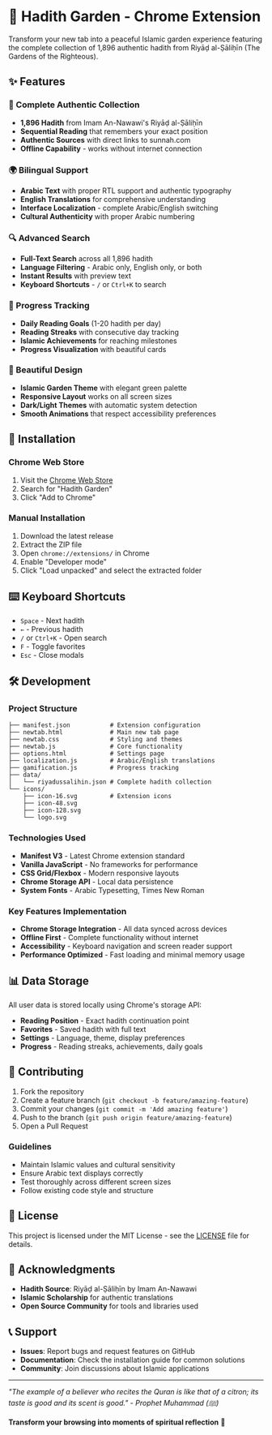 # 🌿 Hadith Garden - Chrome Extension

Transform your new tab into a peaceful Islamic garden experience featuring the complete collection of 1,896 authentic hadith from Riyāḍ al-Ṣāliḥīn (The Gardens of the Righteous).

## ✨ Features

### 📖 Complete Authentic Collection
- **1,896 Hadith** from Imam An-Nawawi's Riyāḍ al-Ṣāliḥīn
- **Sequential Reading** that remembers your exact position
- **Authentic Sources** with direct links to sunnah.com
- **Offline Capability** - works without internet connection

### 🌍 Bilingual Support
- **Arabic Text** with proper RTL support and authentic typography
- **English Translations** for comprehensive understanding
- **Interface Localization** - complete Arabic/English switching
- **Cultural Authenticity** with proper Arabic numbering

### 🔍 Advanced Search
- **Full-Text Search** across all 1,896 hadith
- **Language Filtering** - Arabic only, English only, or both
- **Instant Results** with preview text
- **Keyboard Shortcuts** - `/` or `Ctrl+K` to search

### 🎯 Progress Tracking
- **Daily Reading Goals** (1-20 hadith per day)
- **Reading Streaks** with consecutive day tracking
- **Islamic Achievements** for reaching milestones
- **Progress Visualization** with beautiful cards

### 🎨 Beautiful Design
- **Islamic Garden Theme** with elegant green palette
- **Responsive Layout** works on all screen sizes
- **Dark/Light Themes** with automatic system detection
- **Smooth Animations** that respect accessibility preferences

## 🚀 Installation

### Chrome Web Store
1. Visit the [Chrome Web Store](https://chrome.google.com/webstore)
2. Search for "Hadith Garden"
3. Click "Add to Chrome"

### Manual Installation
1. Download the latest release
2. Extract the ZIP file
3. Open `chrome://extensions/` in Chrome
4. Enable "Developer mode"
5. Click "Load unpacked" and select the extracted folder

## ⌨️ Keyboard Shortcuts

- `Space` - Next hadith
- `←` - Previous hadith
- `/` or `Ctrl+K` - Open search
- `F` - Toggle favorites
- `Esc` - Close modals

## 🛠️ Development

### Project Structure
```
├── manifest.json           # Extension configuration
├── newtab.html             # Main new tab page
├── newtab.css              # Styling and themes
├── newtab.js               # Core functionality
├── options.html            # Settings page
├── localization.js         # Arabic/English translations
├── gamification.js         # Progress tracking
├── data/
│   └── riyadussalihin.json # Complete hadith collection
└── icons/
    ├── icon-16.svg         # Extension icons
    ├── icon-48.svg
    ├── icon-128.svg
    └── logo.svg
```

### Technologies Used
- **Manifest V3** - Latest Chrome extension standard
- **Vanilla JavaScript** - No frameworks for performance
- **CSS Grid/Flexbox** - Modern responsive layouts
- **Chrome Storage API** - Local data persistence
- **System Fonts** - Arabic Typesetting, Times New Roman

### Key Features Implementation
- **Chrome Storage Integration** - All data synced across devices
- **Offline First** - Complete functionality without internet
- **Accessibility** - Keyboard navigation and screen reader support
- **Performance Optimized** - Fast loading and minimal memory usage

## 📊 Data Storage

All user data is stored locally using Chrome's storage API:

- **Reading Position** - Exact hadith continuation point
- **Favorites** - Saved hadith with full text
- **Settings** - Language, theme, display preferences
- **Progress** - Reading streaks, achievements, daily goals

## 🤝 Contributing

1. Fork the repository
2. Create a feature branch (`git checkout -b feature/amazing-feature`)
3. Commit your changes (`git commit -m 'Add amazing feature'`)
4. Push to the branch (`git push origin feature/amazing-feature`)
5. Open a Pull Request

### Guidelines
- Maintain Islamic values and cultural sensitivity
- Ensure Arabic text displays correctly
- Test thoroughly across different screen sizes
- Follow existing code style and structure

## 📜 License

This project is licensed under the MIT License - see the [LICENSE](LICENSE) file for details.

## 🙏 Acknowledgments

- **Hadith Source**: Riyāḍ al-Ṣāliḥīn by Imam An-Nawawi
- **Islamic Scholarship** for authentic translations
- **Open Source Community** for tools and libraries used

## 📞 Support

- **Issues**: Report bugs and request features on GitHub
- **Documentation**: Check the installation guide for common solutions
- **Community**: Join discussions about Islamic applications

---

*"The example of a believer who recites the Quran is like that of a citron; its taste is good and its scent is good." - Prophet Muhammad (ﷺ)*

**Transform your browsing into moments of spiritual reflection** 🌿